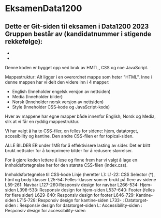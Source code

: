 # EksamenData1200
Dette er Git-siden til eksamen i Data1200 2023
Gruppen består av (kandidatnummer i stigende rekkefølge): 
  - 
  -
  -

Denne koden er bygget opp ved bruk av HMTL, CSS og noe JavaScript. 

Mappestruktur: 
Alt ligger i en overordnet mappe som heter "HTML". 
Inne i denne mappen har vi delt den videre inn i 4 mapper: 
  - English (Inneholder engelsk versjon av nettsiden)
  - Media (Inneholder bilder)
  - Norsk (Inneholder norsk versjon av nettsiden)
  - Style (Inneholder CSS-kode og JavaScript-kode)

  Hver av mappene har egne mapper både innenfor English, Norsk og Media, slik at vi får en ryddig mappestruktur. 

Vi har valgt å ha to CSS-filer, en felles for sidene: hjem, datatorget, accesibility og kantine. Den andre CSS-filen er for topical-siden. 

ALLE BILDER ER under 1MB for å effektivisere lasting av sider.
Det er blitt brukt nettsider for å komprimere bilder for å redusere størrelser. 

For å gjøre koden lettere å lese og finne frem har vi valgt å lage en innholdsfortegnelse her for den største CSS-filen (index.css).

Innholdsfortegnelse til CSS-kode
Linje (heretter L):
L1-22: CSS Selector (*), html og body klasser
L25-54: Felles-klasser som er brukt på flere av sidene 
L59-261: Navbar 
  L127-260:Responsiv design for navbar
L266-534: Hjem-siden
  L398-533: Responsiv design for hjem-siden
L537-640: Footer (felles for flere sider)
  L629-640: Responsiv design for footer
L646-729: Kantine-siden
  L715-728: Responsiv design for kantine-siden
L733- : Datatorget-siden
  : Responsiv design for datatorget-siden
L: Accessibility-siden
  : Responsiv design for accessibility-siden

